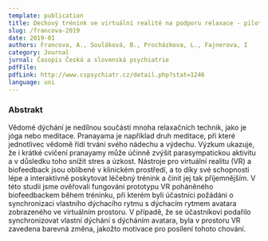 ```yaml
---
template: publication
title: Dechový trénink ve virtuální realitě na podporu relaxace - pilotní studie. Česká a slovenská psychiatrie
slug: /francova-2019
date: 2019-01
authors: Francova, A., Souláková, B., Procházkova, L., Fajnerova, I
category: Journal
jurnal: Časopis Česká a slovenská psychiatrie
pdfFile:
pdfLink: http://www.cspsychiatr.cz/detail.php?stat=1246
language: uni
---
```


### Abstrakt

Vědomé dýchání je nedílnou součástí mnoha relaxačních technik, jako je jóga nebo meditace. Pranayama je například druh meditace, při které jednotlivec vědomě řídí trvání svého nádechu a výdechu. Výzkum ukazuje, že i krátké cvičení pranayamy může účinně zvýšit parasympatickou aktivitu a v důsledku toho snížit stres a úzkost. Nástroje pro virtuální realitu (VR) a biofeedback jsou oblíbené v klinickém prostředí, a to díky své schopnosti lépe a  interaktivně poskytovat léčebný trénink a činit jej tak příjemnějším. V této studii jsme ověřovali fungování prototypu VR poháněného biofeedbackem během tréninku, při kterém byli účastníci požádáni o synchronizaci vlastního dýchacího rytmu s dýchacím rytmem avatara zobrazeného ve virtuálním prostoru. V případě, že se účastníkovi podařilo synchronizovat vlastní dýchání s  dýcháním avatara, byla v prostoru VR zavedena barevná změna, jakožto motivace pro posílení tohoto chování.
